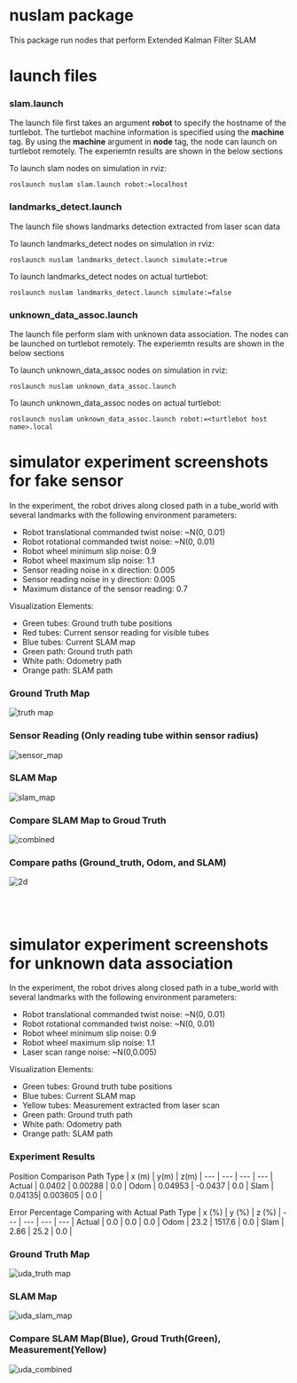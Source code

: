 # nuslam package

This package run nodes that perform Extended Kalman Filter SLAM

# launch files

### slam.launch  

The launch file first takes an argument <b>robot</b> to specify the hostname of the turtlebot. The turtlebot machine information is specified using the <b>machine</b> tag. By using the <b>machine</b> argument in <b>node</b> tag, the node can launch on turtlebot remotely. The experiemtn results are shown in the below sections

To launch slam nodes on simulation in rviz:
```
roslaunch nuslam slam.launch robot:=localhost
```

### landmarks_detect.launch

The launch file shows landmarks detection extracted from laser scan data

To launch landmarks_detect nodes on simulation in rviz:
```
roslaunch nuslam landmarks_detect.launch simulate:=true
```
To launch landmarks_detect nodes on actual turtlebot:
```
roslaunch nuslam landmarks_detect.launch simulate:=false
```


### unknown_data_assoc.launch

The launch file perform slam with unknown data association. The nodes can be launched on turtlebot remotely. The experiemtn results are shown in the below sections

To launch unknown_data_assoc nodes on simulation in rviz:
```
roslaunch nuslam unknown_data_assoc.launch
```
To launch unknown_data_assoc nodes on actual turtlebot:
```
roslaunch nuslam unknown_data_assoc.launch robot:=<turtlebot host name>.local
```


# simulator experiment screenshots for fake sensor

In the experiment, the robot drives along closed path in a tube_world with several landmarks with the following environment parameters:
- Robot translational commanded twist noise: ~N(0, 0.01)
- Robot rotational commanded twist noise: ~N(0, 0.01)
- Robot wheel minimum slip noise: 0.9
- Robot wheel maximum slip noise: 1.1
- Sensor reading noise in x direction: 0.005
- Sensor reading noise in y direction: 0.005
- Maximum distance of the sensor reading: 0.7

Visualization Elements:
- Green tubes: Ground truth tube positions
- Red tubes: Current sensor reading for visible tubes
- Blue tubes: Current SLAM map
- Green path: Ground truth path
- White path: Odometry path
- Orange path: SLAM path

### Ground Truth Map
![truth map](images/truth_tube.png)

### Sensor Reading (Only reading tube within sensor radius)
![sensor_map](images/sensor.png)

### SLAM Map
![slam_map](images/slam_tube.png)

### Compare SLAM Map to Groud Truth
![combined](images/combine.png)

### Compare paths (Ground_truth, Odom, and SLAM)
![2d](images/slam_tube_2d.png)

  
<br><br />
# simulator experiment screenshots for unknown data association

In the experiment, the robot drives along closed path in a tube_world with several landmarks with the following environment parameters:
- Robot translational commanded twist noise: ~N(0, 0.01)
- Robot rotational commanded twist noise: ~N(0, 0.01)
- Robot wheel minimum slip noise: 0.9
- Robot wheel maximum slip noise: 1.1
- Laser scan range noise: ~N(0,0.005)

Visualization Elements:
- Green tubes: Ground truth tube positions
- Blue tubes: Current SLAM map
- Yellow tubes: Measurement extracted from laser scan
- Green path: Ground truth path
- White path: Odometry path
- Orange path: SLAM path


### Experiment Results

Position Comparison
Path Type | x (m) | y(m) | z(m) |
--- | --- | --- | --- |
Actual | 0.0402 | 0.00288 | 0.0 |
Odom   | 0.04953 | -0.0437  | 0.0 |
Slam   | 0.04135| 0.003605 | 0.0 |

Error Percentage Comparing with Actual
Path Type | x (%) | y (%) | z (%) |
--- | --- | --- | --- |
Actual | 0.0 | 0.0 | 0.0 |
Odom   | 23.2 | 1517.6  | 0.0 |
Slam   | 2.86 | 25.2 | 0.0 |




### Ground Truth Map
![uda_truth map](images/unknown_data_association_truth.png)

### SLAM Map
![uda_slam_map](images/unknown_data_association.png)

### Compare SLAM Map(Blue), Groud Truth(Green), Measurement(Yellow)
![uda_combined](images/unknown_data_assocation_combine.png)
